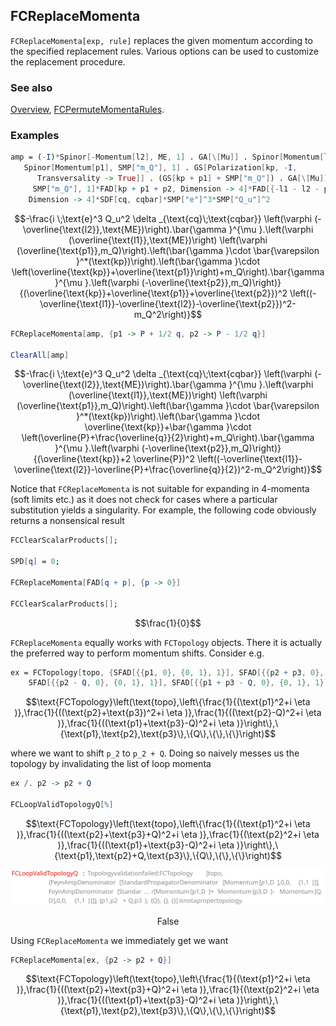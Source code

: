 ## FCReplaceMomenta

`FCReplaceMomenta[exp, rule]`  replaces the given momentum according to the specified replacement rules. Various options can be used to customize the replacement procedure.

### See also

[Overview](Extra/FeynCalc.md), [FCPermuteMomentaRules](FCPermuteMomentaRules.md).

### Examples

```mathematica
amp = (-I)*Spinor[-Momentum[l2], ME, 1] . GA[\[Mu]] . Spinor[Momentum[l1], ME, 1]*
   Spinor[Momentum[p1], SMP["m_Q"], 1] . GS[Polarization[kp, -I, 
      Transversality -> True]] . (GS[kp + p1] + SMP["m_Q"]) . GA[\[Mu]] . Spinor[-Momentum[p2], 
     SMP["m_Q"], 1]*FAD[kp + p1 + p2, Dimension -> 4]*FAD[{-l1 - l2 - p2, SMP["m_Q"]}, 
    Dimension -> 4]*SDF[cq, cqbar]*SMP["e"]^3*SMP["Q_u"]^2
```

$$-\frac{i \;\text{e}^3 Q_u^2 \delta _{\text{cq}\;\text{cqbar}} \left(\varphi (-\overline{\text{l2}},\text{ME})\right).\bar{\gamma }^{\mu }.\left(\varphi (\overline{\text{l1}},\text{ME})\right) \left(\varphi (\overline{\text{p1}},m_Q)\right).\left(\bar{\gamma }\cdot \bar{\varepsilon }^*(\text{kp})\right).\left(\bar{\gamma }\cdot \left(\overline{\text{kp}}+\overline{\text{p1}}\right)+m_Q\right).\bar{\gamma }^{\mu }.\left(\varphi (-\overline{\text{p2}},m_Q)\right)}{(\overline{\text{kp}}+\overline{\text{p1}}+\overline{\text{p2}})^2 \left((-\overline{\text{l1}}-\overline{\text{l2}}-\overline{\text{p2}})^2-m_Q^2\right)}$$

```mathematica
FCReplaceMomenta[amp, {p1 -> P + 1/2 q, p2 -> P - 1/2 q}] 
 
ClearAll[amp]
```

$$-\frac{i \;\text{e}^3 Q_u^2 \delta _{\text{cq}\;\text{cqbar}} \left(\varphi (-\overline{\text{l2}},\text{ME})\right).\bar{\gamma }^{\mu }.\left(\varphi (\overline{\text{l1}},\text{ME})\right) \left(\varphi (\overline{\text{p1}},m_Q)\right).\left(\bar{\gamma }\cdot \bar{\varepsilon }^*(\text{kp})\right).\left(\bar{\gamma }\cdot \overline{\text{kp}}+\bar{\gamma }\cdot \left(\overline{P}+\frac{\overline{q}}{2}\right)+m_Q\right).\bar{\gamma }^{\mu }.\left(\varphi (-\overline{\text{p2}},m_Q)\right)}{(\overline{\text{kp}}+2 \overline{P})^2 \left((-\overline{\text{l1}}-\overline{\text{l2}}-\overline{P}+\frac{\overline{q}}{2})^2-m_Q^2\right)}$$

Notice that `FCReplaceMomenta` is not suitable for expanding in 4-momenta (soft limits etc.) as it does not check for cases where a particular substitution yields a singularity. For example, the following code obviously returns a nonsensical result

```mathematica
FCClearScalarProducts[]; 
 
SPD[q] = 0; 
 
FCReplaceMomenta[FAD[q + p], {p -> 0}] 
 
FCClearScalarProducts[];
```

$$\frac{1}{0}$$

`FCReplaceMomenta` equally works with `FCTopology` objects. There it is actually the preferred way to perform momentum shifts. Consider e.g.

```mathematica
ex = FCTopology[topo, {SFAD[{{p1, 0}, {0, 1}, 1}], SFAD[{{p2 + p3, 0}, {0, 1}, 1}], 
    SFAD[{{p2 - Q, 0}, {0, 1}, 1}], SFAD[{{p1 + p3 - Q, 0}, {0, 1}, 1}]}, {p1, p2, p3}, {Q}, {}, {}]
```

$$\text{FCTopology}\left(\text{topo},\left\{\frac{1}{(\text{p1}^2+i \eta )},\frac{1}{((\text{p2}+\text{p3})^2+i \eta )},\frac{1}{((\text{p2}-Q)^2+i \eta )},\frac{1}{((\text{p1}+\text{p3}-Q)^2+i \eta )}\right\},\{\text{p1},\text{p2},\text{p3}\},\{Q\},\{\},\{\}\right)$$

where we want to shift `p_2` to `p_2 + Q`. Doing so naively messes us the topology by invalidating the list of loop momenta

```mathematica
ex /. p2 -> p2 + Q 
 
FCLoopValidTopologyQ[%]
```

$$\text{FCTopology}\left(\text{topo},\left\{\frac{1}{(\text{p1}^2+i \eta )},\frac{1}{((\text{p2}+\text{p3}+Q)^2+i \eta )},\frac{1}{(\text{p2}^2+i \eta )},\frac{1}{((\text{p1}+\text{p3}-Q)^2+i \eta )}\right\},\{\text{p1},\text{p2}+Q,\text{p3}\},\{Q\},\{\},\{\}\right)$$

![0u1i6qpgdpbjs](img/0u1i6qpgdpbjs.svg)

$$\text{False}$$

Using `FCReplaceMomenta` we immediately get we want

```mathematica
FCReplaceMomenta[ex, {p2 -> p2 + Q}]
```

$$\text{FCTopology}\left(\text{topo},\left\{\frac{1}{(\text{p1}^2+i \eta )},\frac{1}{((\text{p2}+\text{p3}+Q)^2+i \eta )},\frac{1}{(\text{p2}^2+i \eta )},\frac{1}{((\text{p1}+\text{p3}-Q)^2+i \eta )}\right\},\{\text{p1},\text{p2},\text{p3}\},\{Q\},\{\},\{\}\right)$$